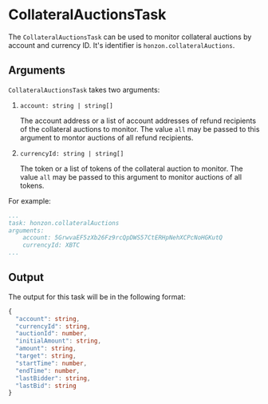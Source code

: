 # CollateralAuctionsTask

The `CollateralAuctionsTask` can be used to monitor collateral auctions by account and currency ID. It's identifier is `honzon.collateralAuctions`.

## Arguments

`CollateralAuctionsTask` takes two arguments:

1) `account: string | string[]`

    The account address or a list of account addresses of refund recipients of the collateral auctions to monitor. The value `all` may be passed to this argument to montor auctions of all refund recipients.

2) `currencyId: string | string[]`

    The token or a list of tokens of the collateral auction to monitor. The value `all` may be passed to this argument to monitor auctions of all tokens.

For example:

```yaml
...
task: honzon.collateralAuctions
arguments: 
    account: 5GrwvaEF5zXb26Fz9rcQpDWS57CtERHpNehXCPcNoHGKutQ
    currencyId: XBTC
...
```

## Output

The output for this task will be in the following format:

```typescript
{
  "account": string,
  "currencyId": string,
  "auctionId": number,
  "initialAmount": string,
  "amount": string,
  "target": string,
  "startTime": number,
  "endTime": number,
  "lastBidder": string,
  "lastBid": string
}
```